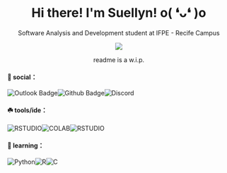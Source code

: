 <div align="center">
 
# Hi there! I'm Suellyn! o( ❛ᴗ❛ )o
 
 </div>
 
<p align="center">
Software Analysis and Development student at IFPE - Recife Campus

<p align="center">
  <img src="https://i.ibb.co/SyvwC1W/single.png" />
 </p>
 
 <p align="center">
readme is a w.i.p.
</p>

#### 🌿 social：
 
![Outlook Badge](https://img.shields.io/badge/Microsoft_Outlook-0078D4?style=for-the-badge&logo=microsoft-outlook&logoColor=white&link=mailto:suellyngomes@live.com)![Github Badge](https://img.shields.io/badge/LinkedIn-0077B5?style=for-the-badge&logo=linkedin&logoColor=white&link=https://www.linkedin.com/in/suellyn-gomes/)![Discord](https://img.shields.io/badge/Discord-5865F2?style=for-the-badge&logo=discord&logoColor=white&link=https://discordapp.com/users/sweetandsour#3862/)


#### ☘️ tools/ide：
 
![RSTUDIO](https://img.shields.io/badge/RStudio-75AADB?style=for-the-badge&logo=RStudio&logoColor=white)![COLAB](https://img.shields.io/badge/Colab-F9AB00?style=for-the-badge&logo=googlecolab&color=525252)![RSTUDIO](https://img.shields.io/badge/VSCode-0078D4?style=for-the-badge&logo=visual%20studio%20code&logoColor=white)  
 
#### 🌱 learning：
 
![Python](https://img.shields.io/badge/Python-FFD43B?style=for-the-badge&logo=python&logoColor=blue)![R](https://img.shields.io/badge/R-276DC3?style=for-the-badge&logo=r&logoColor=white)![C](https://img.shields.io/badge/C-00599C?style=for-the-badge&logo=c&logoColor=white)
 
